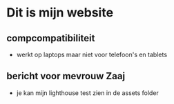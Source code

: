 # Dit is mijn website

## compcompatibiliteit

* werkt op laptops maar niet voor telefoon's en tablets

## bericht voor mevrouw Zaaj

* je kan mijn lighthouse test zien in de assets folder